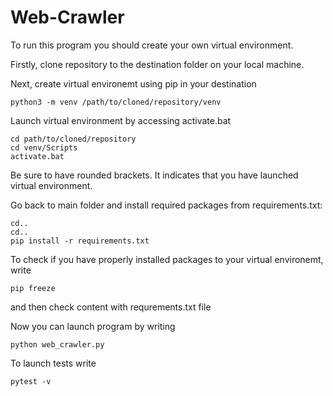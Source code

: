 # Web-Crawler

To run this program you should create your own virtual environment.

Firstly, clone repository to the destination folder on your local machine.

Next, create virtual environemt using pip in your destination
```
python3 -m venv /path/to/cloned/repository/venv
```
Launch virtual environment by accessing activate.bat 
```
cd path/to/cloned/repository
cd venv/Scripts
activate.bat
```
Be sure to have rounded brackets. It indicates that you have launched virtual environment.

Go back to main folder and install required packages from requirements.txt:
```
cd..
cd..
pip install -r requirements.txt
```
To check if you have properly installed packages to your virtual environemt, write
```
pip freeze
```
and then check content with requrements.txt file

Now you can launch program by writing
```
python web_crawler.py
```
To launch tests write
```
pytest -v
```
